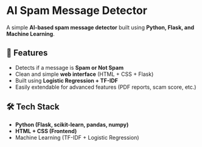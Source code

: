 # AI Spam Message Detector

A simple **AI-based spam message detector** built using **Python, Flask, and Machine Learning**.

## 🚀 Features
- Detects if a message is **Spam or Not Spam**
- Clean and simple **web interface** (HTML + CSS + Flask)
- Built using **Logistic Regression + TF-IDF**
- Easily extendable for advanced features (PDF reports, scam score, etc.)

## 🛠️ Tech Stack
- **Python (Flask, scikit-learn, pandas, numpy)**
- **HTML + CSS (Frontend)**
- Machine Learning (TF-IDF + Logistic Regression)
